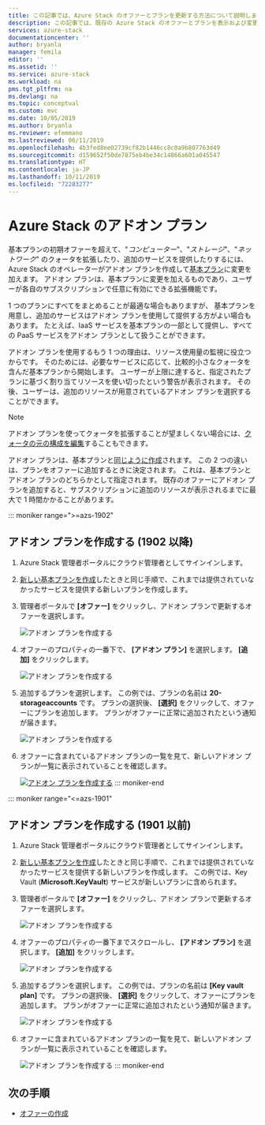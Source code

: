 ```yaml
---
title: この記事では、Azure Stack のオファーとプランを更新する方法について説明します | Microsoft Docs
description: この記事では、既存の Azure Stack のオファーとプランを表示および変更する方法について説明します。
services: azure-stack
documentationcenter: ''
author: bryanla
manager: femila
editor: ''
ms.assetid: ''
ms.service: azure-stack
ms.workload: na
pms.tgt_pltfrm: na
ms.devlang: na
ms.topic: conceptual
ms.custom: mvc
ms.date: 10/05/2019
ms.author: bryanla
ms.reviewer: efemmano
ms.lastreviewed: 06/11/2019
ms.openlocfilehash: 4b3fed8ee02739cf82b1446cc8c0a9b807763d49
ms.sourcegitcommit: d159652f50de7875eb4be34c14866a601a045547
ms.translationtype: HT
ms.contentlocale: ja-JP
ms.lasthandoff: 10/11/2019
ms.locfileid: "72283277"
---
```

# <a name="azure-stack-add-on-plans"></a>Azure Stack のアドオン プラン

基本プランの初期オファーを超えて、"*コンピューター*"、"*ストレージ*"、"*ネットワーク*" のクォータを拡張したり、追加のサービスを提供したりするには、Azure Stack のオペレーターがアドオン プランを作成して[基本プラン](azure-stack-create-plan.md)に変更を加えます。 アドオン プランは、基本プランに変更を加えるものであり、ユーザーが各自のサブスクリプションで任意に有効にできる拡張機能です。

1 つのプランにすべてをまとめることが最適な場合もありますが、 基本プランを用意し、追加のサービスはアドオン プランを使用して提供する方がよい場合もあります。 たとえば、IaaS サービスを基本プランの一部として提供し、すべての PaaS サービスをアドオン プランとして扱うことができます。

アドオン プランを使用するもう 1 つの理由は、リソース使用量の監視に役立つからです。 そのためには、必要なサービスに応じて、比較的小さなクォータを含んだ基本プランから開始します。 ユーザーが上限に達すると、指定されたプランに基づく割り当てリソースを使い切ったという警告が表示されます。 その後、ユーザーは、追加のリソースが用意されているアドオン プランを選択することができます。

> [!NOTE]
> アドオン プランを使ってクォータを拡張することが望ましくない場合には、[クォータの元の構成を編集](azure-stack-quota-types.md#edit-a-quota)することもできます。

アドオン プランは、基本プランと[同じように作成](azure-stack-create-plan.md)されます。 この 2 つの違いは、プランをオファーに追加するときに決定されます。 これは、基本プランとアドオン プランのどちらかとして指定されます。 既存のオファーにアドオン プランを追加すると、サブスクリプションに追加のリソースが表示されるまでに最大で 1 時間かかることがあります。

::: moniker range=">=azs-1902"
## <a name="create-an-add-on-plan-1902-and-later"></a>アドオン プランを作成する (1902 以降)

1. Azure Stack 管理者ポータルにクラウド管理者としてサインインします。
2. [新しい基本プランを作成](azure-stack-create-plan.md)したときと同じ手順で、これまでは提供されていなかったサービスを提供する新しいプランを作成します。
3. 管理者ポータルで **[オファー]** をクリックし、アドオン プランで更新するオファーを選択します。

   ![アドオン プランを作成する](media/create-add-on-plan/add-on1.png)

4. オファーのプロパティの一番下で、 **[アドオン プラン]** を選択します。 **[追加]** をクリックします。

    ![アドオン プランを作成する](media/create-add-on-plan/add-on2.png)

5. 追加するプランを選択します。 この例では、プランの名前は **20-storageaccounts** です。 プランの選択後、 **[選択]** をクリックして、オファーにプランを追加します。 プランがオファーに正常に追加されたという通知が届きます。

    ![アドオン プランを作成する](media/create-add-on-plan/add-on3.png)

6. オファーに含まれているアドオン プランの一覧を見て、新しいアドオン プランが一覧に表示されていることを確認します。

    [![アドオン プランを作成する](media/create-add-on-plan/add-on4.png "アドオン プランを作成する")](media/create-add-on-plan/add-on4lg.png#lightbox)
::: moniker-end

::: moniker range="<=azs-1901"
## <a name="create-an-add-on-plan-1901-and-earlier"></a>アドオン プランを作成する (1901 以前)

1. Azure Stack 管理者ポータルにクラウド管理者としてサインインします。
2. [新しい基本プランを作成](azure-stack-create-plan.md)したときと同じ手順で、これまでは提供されていなかったサービスを提供する新しいプランを作成します。 この例では、Key Vault (**Microsoft.KeyVault**) サービスが新しいプランに含められます。
3. 管理者ポータルで **[オファー]** をクリックし、アドオン プランで更新するオファーを選択します。

   ![アドオン プランを作成する](media/create-add-on-plan/1.PNG)

4. オファーのプロパティの一番下までスクロールし、 **[アドオン プラン]** を選択します。 **[追加]** をクリックします。

    ![アドオン プランを作成する](media/create-add-on-plan/2.PNG)

5. 追加するプランを選択します。 この例では、プランの名前は **[Key vault plan]** です。 プランの選択後、 **[選択]** をクリックして、オファーにプランを追加します。 プランがオファーに正常に追加されたという通知が届きます。

    ![アドオン プランを作成する](media/create-add-on-plan/3.PNG)

6. オファーに含まれているアドオン プランの一覧を見て、新しいアドオン プランが一覧に表示されていることを確認します。

    ![アドオン プランを作成する](media/create-add-on-plan/4.PNG)
::: moniker-end

## <a name="next-steps"></a>次の手順

* [オファーの作成](azure-stack-create-offer.md)
